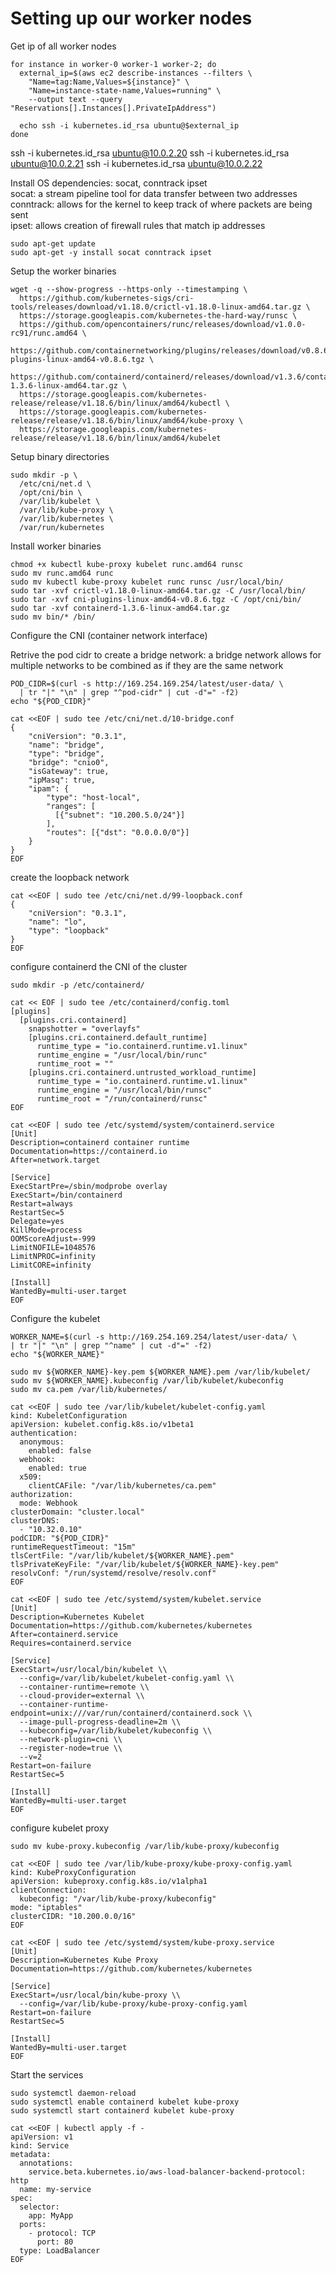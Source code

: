 # Setting up our worker nodes

Get ip of all worker nodes

```
for instance in worker-0 worker-1 worker-2; do
  external_ip=$(aws ec2 describe-instances --filters \
    "Name=tag:Name,Values=${instance}" \
    "Name=instance-state-name,Values=running" \
    --output text --query "Reservations[].Instances[].PrivateIpAddress")

  echo ssh -i kubernetes.id_rsa ubuntu@$external_ip
done
```

ssh -i kubernetes.id_rsa ubuntu@10.0.2.20
ssh -i kubernetes.id_rsa ubuntu@10.0.2.21
ssh -i kubernetes.id_rsa ubuntu@10.0.2.22

Install OS dependencies: socat, conntrack ipset  
socat: a stream pipeline tool for data transfer between two addresses  
conntrack: allows for the kernel to keep track of where packets are being sent  
ipset: allows creation of firewall rules that match ip addresses

```
sudo apt-get update
sudo apt-get -y install socat conntrack ipset
```

Setup the worker binaries

```
wget -q --show-progress --https-only --timestamping \
  https://github.com/kubernetes-sigs/cri-tools/releases/download/v1.18.0/crictl-v1.18.0-linux-amd64.tar.gz \
  https://storage.googleapis.com/kubernetes-the-hard-way/runsc \
  https://github.com/opencontainers/runc/releases/download/v1.0.0-rc91/runc.amd64 \
  https://github.com/containernetworking/plugins/releases/download/v0.8.6/cni-plugins-linux-amd64-v0.8.6.tgz \
  https://github.com/containerd/containerd/releases/download/v1.3.6/containerd-1.3.6-linux-amd64.tar.gz \
  https://storage.googleapis.com/kubernetes-release/release/v1.18.6/bin/linux/amd64/kubectl \
  https://storage.googleapis.com/kubernetes-release/release/v1.18.6/bin/linux/amd64/kube-proxy \
  https://storage.googleapis.com/kubernetes-release/release/v1.18.6/bin/linux/amd64/kubelet
```

Setup binary directories

```
sudo mkdir -p \
  /etc/cni/net.d \
  /opt/cni/bin \
  /var/lib/kubelet \
  /var/lib/kube-proxy \
  /var/lib/kubernetes \
  /var/run/kubernetes
```

Install worker binaries

```
chmod +x kubectl kube-proxy kubelet runc.amd64 runsc
sudo mv runc.amd64 runc
sudo mv kubectl kube-proxy kubelet runc runsc /usr/local/bin/
sudo tar -xvf crictl-v1.18.0-linux-amd64.tar.gz -C /usr/local/bin/
sudo tar -xvf cni-plugins-linux-amd64-v0.8.6.tgz -C /opt/cni/bin/
sudo tar -xvf containerd-1.3.6-linux-amd64.tar.gz
sudo mv bin/* /bin/
```

Configure the CNI (container network interface)

Retrive the pod cidr to create a bridge network: a bridge network allows for multiple networks to be combined as if they are the same network

```
POD_CIDR=$(curl -s http://169.254.169.254/latest/user-data/ \
  | tr "|" "\n" | grep "^pod-cidr" | cut -d"=" -f2)
echo "${POD_CIDR}"
```

```
cat <<EOF | sudo tee /etc/cni/net.d/10-bridge.conf
{
    "cniVersion": "0.3.1",
    "name": "bridge",
    "type": "bridge",
    "bridge": "cnio0",
    "isGateway": true,
    "ipMasq": true,
    "ipam": {
        "type": "host-local",
        "ranges": [
          [{"subnet": "10.200.5.0/24"}]
        ],
        "routes": [{"dst": "0.0.0.0/0"}]
    }
}
EOF
```

create the loopback network

```
cat <<EOF | sudo tee /etc/cni/net.d/99-loopback.conf
{
    "cniVersion": "0.3.1",
    "name": "lo",
    "type": "loopback"
}
EOF
```

configure containerd the CNI of the cluster

```
sudo mkdir -p /etc/containerd/
```

```
cat << EOF | sudo tee /etc/containerd/config.toml
[plugins]
  [plugins.cri.containerd]
    snapshotter = "overlayfs"
    [plugins.cri.containerd.default_runtime]
      runtime_type = "io.containerd.runtime.v1.linux"
      runtime_engine = "/usr/local/bin/runc"
      runtime_root = ""
    [plugins.cri.containerd.untrusted_workload_runtime]
      runtime_type = "io.containerd.runtime.v1.linux"
      runtime_engine = "/usr/local/bin/runsc"
      runtime_root = "/run/containerd/runsc"
EOF
```

```
cat <<EOF | sudo tee /etc/systemd/system/containerd.service
[Unit]
Description=containerd container runtime
Documentation=https://containerd.io
After=network.target

[Service]
ExecStartPre=/sbin/modprobe overlay
ExecStart=/bin/containerd
Restart=always
RestartSec=5
Delegate=yes
KillMode=process
OOMScoreAdjust=-999
LimitNOFILE=1048576
LimitNPROC=infinity
LimitCORE=infinity

[Install]
WantedBy=multi-user.target
EOF
```

Configure the kubelet

```
WORKER_NAME=$(curl -s http://169.254.169.254/latest/user-data/ \
| tr "|" "\n" | grep "^name" | cut -d"=" -f2)
echo "${WORKER_NAME}"
```

```
sudo mv ${WORKER_NAME}-key.pem ${WORKER_NAME}.pem /var/lib/kubelet/
sudo mv ${WORKER_NAME}.kubeconfig /var/lib/kubelet/kubeconfig
sudo mv ca.pem /var/lib/kubernetes/
```

```
cat <<EOF | sudo tee /var/lib/kubelet/kubelet-config.yaml
kind: KubeletConfiguration
apiVersion: kubelet.config.k8s.io/v1beta1
authentication:
  anonymous:
    enabled: false
  webhook:
    enabled: true
  x509:
    clientCAFile: "/var/lib/kubernetes/ca.pem"
authorization:
  mode: Webhook
clusterDomain: "cluster.local"
clusterDNS:
  - "10.32.0.10"
podCIDR: "${POD_CIDR}"
runtimeRequestTimeout: "15m"
tlsCertFile: "/var/lib/kubelet/${WORKER_NAME}.pem"
tlsPrivateKeyFile: "/var/lib/kubelet/${WORKER_NAME}-key.pem"
resolvConf: "/run/systemd/resolve/resolv.conf"
EOF
```

```
cat <<EOF | sudo tee /etc/systemd/system/kubelet.service
[Unit]
Description=Kubernetes Kubelet
Documentation=https://github.com/kubernetes/kubernetes
After=containerd.service
Requires=containerd.service

[Service]
ExecStart=/usr/local/bin/kubelet \\
  --config=/var/lib/kubelet/kubelet-config.yaml \\
  --container-runtime=remote \\
  --cloud-provider=external \\
  --container-runtime-endpoint=unix:///var/run/containerd/containerd.sock \\
  --image-pull-progress-deadline=2m \\
  --kubeconfig=/var/lib/kubelet/kubeconfig \\
  --network-plugin=cni \\
  --register-node=true \\
  --v=2
Restart=on-failure
RestartSec=5

[Install]
WantedBy=multi-user.target
EOF
```

configure kubelet proxy

```
sudo mv kube-proxy.kubeconfig /var/lib/kube-proxy/kubeconfig

```

```
cat <<EOF | sudo tee /var/lib/kube-proxy/kube-proxy-config.yaml
kind: KubeProxyConfiguration
apiVersion: kubeproxy.config.k8s.io/v1alpha1
clientConnection:
  kubeconfig: "/var/lib/kube-proxy/kubeconfig"
mode: "iptables"
clusterCIDR: "10.200.0.0/16"
EOF
```

```
cat <<EOF | sudo tee /etc/systemd/system/kube-proxy.service
[Unit]
Description=Kubernetes Kube Proxy
Documentation=https://github.com/kubernetes/kubernetes

[Service]
ExecStart=/usr/local/bin/kube-proxy \\
  --config=/var/lib/kube-proxy/kube-proxy-config.yaml
Restart=on-failure
RestartSec=5

[Install]
WantedBy=multi-user.target
EOF
```
Start the services 

```
sudo systemctl daemon-reload
sudo systemctl enable containerd kubelet kube-proxy
sudo systemctl start containerd kubelet kube-proxy
```

```
cat <<EOF | kubectl apply -f -
apiVersion: v1
kind: Service
metadata:
  annotations:
    service.beta.kubernetes.io/aws-load-balancer-backend-protocol: http
  name: my-service
spec:
  selector:
    app: MyApp
  ports:
    - protocol: TCP
      port: 80
  type: LoadBalancer
EOF

```